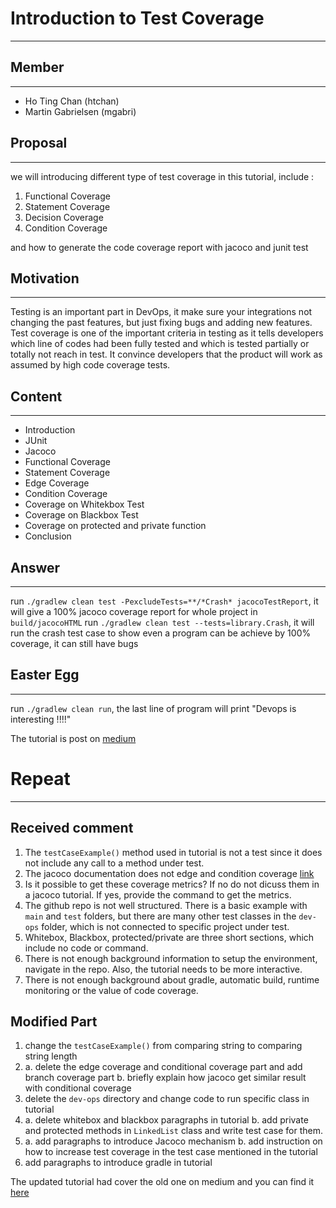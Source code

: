 # Introduction to Test Coverage
----

## Member
----
- Ho Ting Chan (htchan)
- Martin Gabrielsen (mgabri)

## Proposal
----
we will introducing different type of test coverage in this tutorial, include : 
1. Functional Coverage
2. Statement Coverage
3. Decision Coverage
4. Condition Coverage

and how to generate the code coverage report with jacoco and junit test

## Motivation
----
Testing is an important part in DevOps, it make sure your integrations not changing the past features, but just fixing bugs and adding new features. Test coverage is one of the important criteria in testing as it tells developers which line of codes had been fully tested and which is tested partially or totally not reach in test. It convince developers that the product will work as assumed by high code coverage tests.

## Content
----
- Introduction
- JUnit
- Jacoco
- Functional Coverage
- Statement Coverage
- Edge Coverage
- Condition Coverage
- Coverage on Whitekbox Test
- Coverage on Blackbox Test
- Coverage on protected and private function
- Conclusion

## Answer
----
run `./gradlew clean test -PexcludeTests=**/*Crash* jacocoTestReport`, it will give a 100% jacoco coverage report for whole project in `build/jacocoHTML`
run `./gradlew clean test --tests=library.Crash`, it will run the crash test case to show even a program can be achieve by 100% coverage, it can still have bugs

## Easter Egg
----
run `./gradlew clean run`, the last line of program will print "Devops is interesting !!!!"



The tutorial is post on [medium](https://medium.com/@jacky19980619/introduction-to-code-coverage-with-jacoco-2c2c7ba307c3)

# Repeat
----
## Received comment
1. The `testCaseExample()` method used in tutorial is not a test since it does not include any call to a method under test.
2. The jacoco documentation does not edge and condition coverage [link](https://www.jacoco.org/jacoco/trunk/doc/counters.html)
3. Is it possible to get these coverage metrics? If no do not dicuss them in a jacoco tutorial. If yes, provide the command to get the metrics.
4. The github repo is not well structured. There is a basic example with `main` and `test` folders, but there are many other test classes in the `dev-ops` folder, which is not connected to specific project under test.
5. Whitebox, Blackbox, protected/private are three short sections, which include no code or command.
6. There is not enough background information to setup the environment, navigate in the repo. Also, the tutorial needs to be more interactive.
7. There is not enough background about gradle, automatic build, runtime monitoring or the value of code coverage.

## Modified Part
1. change the `testCaseExample()` from comparing string to comparing string length
2. a. delete the edge coverage and conditional coverage part and add branch coverage part
   b. briefly explain how jacoco get similar result with conditional coverage
4. delete the `dev-ops` directory and change code to run specific class in tutorial
5.  a. delete whitebox and blackbox paragraphs in tutorial
    b. add private and protected methods in `LinkedList` class and write test case for them.
6. a. add paragraphs to introduce Jacoco mechanism
   b. add instruction on how to increase test coverage in the test case mentioned in the tutorial
7. add paragraphs to introduce gradle in tutorial

The updated tutorial had cover the old one on medium and you can find it [here](https://medium.com/@jacky19980619/introduction-to-code-coverage-with-jacoco-2c2c7ba307c3)
